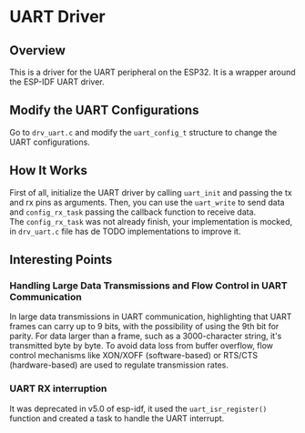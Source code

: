 # UART Driver

## Overview
This is a driver for the UART peripheral on the ESP32. It is a wrapper around the ESP-IDF UART driver.

## Modify the UART Configurations
Go to `drv_uart.c` and modify the `uart_config_t` structure to change the UART configurations.


## How It Works
First of all, initialize the UART driver by calling `uart_init` and passing the tx and rx pins as arguments. Then, you can use the `uart_write` to send data and `config_rx_task` passing the callback function to receive data.\
The `config_rx_task` was not already finish, your implementation is mocked, in `drv_uart.c` file has de TODO implementations to improve it.


## Interesting Points

### Handling Large Data Transmissions and Flow Control in UART Communication
In large data transmissions in UART communication, highlighting that UART frames can carry up to 9 bits, with the possibility of using the 9th bit for parity. For data larger than a frame, such as a 3000-character string, it's transmitted byte by byte. To avoid data loss from buffer overflow, flow control mechanisms like XON/XOFF (software-based) or RTS/CTS (hardware-based) are used to regulate transmission rates.

### UART RX interruption
It was deprecated in v5.0 of esp-idf, it used the `uart_isr_register()` function and created a task to handle the UART interrupt.
